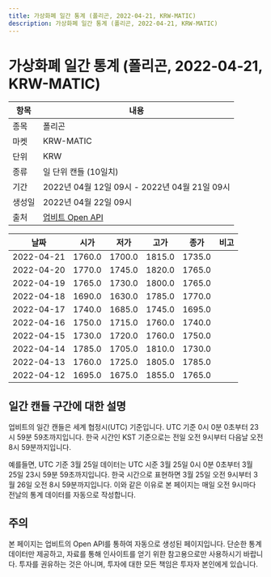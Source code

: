 ```yaml
---
title: 가상화폐 일간 통계 (폴리곤, 2022-04-21, KRW-MATIC)
description: 가상화폐 일간 통계 (폴리곤, 2022-04-21, KRW-MATIC)
---
```



가상화폐 일간 통계 (폴리곤, 2022-04-21, KRW-MATIC)
===

|항목|내용|
|--|--|
|종목|폴리곤|
|마켓|KRW-MATIC|
|단위|KRW|
|종류|일 단위 캔들 (10일치)|
|기간|2022년 04월 12일 09시 - 2022년 04월 21일 09시|
|생성일|2022년 04월 22일 09시|
|출처|[업비트 Open API](https://docs.upbit.com)|


|날짜|시가|저가|고가|종가|비고|
|--|--|--|--|--|--|
|2022-04-21|1760.0|1700.0|1815.0|1735.0|    |
|2022-04-20|1770.0|1745.0|1820.0|1765.0|    |
|2022-04-19|1765.0|1730.0|1800.0|1765.0|    |
|2022-04-18|1690.0|1630.0|1785.0|1770.0|    |
|2022-04-17|1740.0|1685.0|1745.0|1695.0|    |
|2022-04-16|1750.0|1715.0|1760.0|1740.0|    |
|2022-04-15|1730.0|1720.0|1760.0|1750.0|    |
|2022-04-14|1785.0|1705.0|1810.0|1730.0|    |
|2022-04-13|1760.0|1725.0|1805.0|1785.0|    |
|2022-04-12|1695.0|1675.0|1855.0|1765.0|    |


일간 캔들 구간에 대한 설명
---


업비트의 일간 캔들은 세계 협정시(UTC) 기준입니다. 
UTC 기준 0시 0분 0초부터 23시 59분 59초까지입니다. 
한국 시간인 KST 기준으로는 전일 오전 9시부터 다음날 오전 8시 59분까지입니다. 


예를들면, UTC 기준 3월 25일 데이터는 UTC 시준 3월 25일 0시 0분 0초부터 3월 25일 23시 59분 59초까지입니다. 
한국 시간으로 표현하면 3월 25일 오전 9시부터 3월 26일 오전 8시 59분까지입니다. 
이와 같은 이유로 본 페이지는 매일 오전 9시마다 전날의 통계 데이터를 자동으로 작성합니다. 


주의
---


본 페이지는 업비트의 Open API를 통하여 자동으로 생성된 페이지입니다. 
단순한 통계 데이터만 제공하고, 자료를 통해 인사이트를 얻기 위한 참고용으로만 사용하시기 바랍니다. 
투자를 권유하는 것은 아니며, 투자에 대한 모든 책임은 투자자 본인에게 있습니다. 
